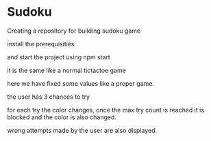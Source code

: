 # Sudoku
Creating a repository for building sudoku game

install the prerequisities

and start the project using npm start

it is the same like a normal tictactoe game 

here we have fixed some values like a proper game.

the user has 3 chances to try

for each try the color changes, once the max try count is reached it is blocked and the color is also changed.

wrong attempts made by the user are also displayed.
